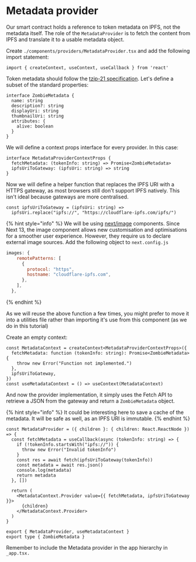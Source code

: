 # Metadata provider

Our smart contract holds a reference to token metadata on IPFS, not the metadata itself. The role of the `MetadataProvider` is to fetch the content from IPFS and translate it to a usable metadata object.

Create `./components/providers/MetadataProvider.tsx` and add the following import statement:

```tsx
import { createContext, useContext, useCallback } from 'react'
```

Token metadata should follow the [tzip-21 specification](https://tzip.tezosagora.org/proposal/tzip-21/). Let's define a subset of the standard properties:&#x20;

```tsx
interface ZombieMetadata {
  name: string
  description?: string
  displayUri: string
  thumbnailUri: string
  attributes: {
    alive: boolean
  }
}
```

We will define a context props interface for every provider. In this case:&#x20;

```tsx
interface MetadataProviderContextProps {
  fetchMetadata: (tokenInfo: string) => Promise<ZombieMetadata>
  ipfsUriToGateway: (ipfsUri: string) => string
}
```

Now we will define a helper function that replaces the IPFS URI with a HTTPS gateway, as most browsers still don't support IPFS natively. This isn't ideal because gateways are more centralised.&#x20;

```tsx
const ipfsUriToGateway = (ipfsUri: string) =>
  ipfsUri.replace("ipfs://", "https://cloudflare-ipfs.com/ipfs/")
```

{% hint style="info" %}
We will be using [next/image](https://nextjs.org/docs/pages/api-reference/components/image) components. Since Next 13, the image component allows new customisation and optimisations for a smoother user experience. However, they require us to declare external image sources. Add the following object to `next.config.js`

```javascript
images: {
    remotePatterns: [
      {
        protocol: "https",
        hostname: "cloudflare-ipfs.com",
      },
    ],
  },
```
{% endhint %}

As we will reuse the above function a few times, you might prefer to move it into a utilities file rather than importing it's use from this component (as we do in this tutorial)

Create an empty context:

```tsx
const MetadataContext = createContext<MetadataProviderContextProps>({
  fetchMetadata: function (tokenInfo: string): Promise<ZombieMetadata> {
    throw new Error("Function not implemented.")
  },
  ipfsUriToGateway,
})
const useMetadataContext = () => useContext(MetadataContext)
```

And now the provider implementation, it simply uses the Fetch API to retrieve a JSON from the gateway and return a `ZombieMetadata` object.&#x20;

{% hint style="info" %}
It could be interesting here to save a cache of the metadata. It will be safe as well, as an IPFS URI is immutable.
{% endhint %}

```tsx
const MetadataProvider = ({ children }: { children: React.ReactNode }) => {
  const fetchMetadata = useCallback(async (tokenInfo: string) => {
    if (!tokenInfo.startsWith("ipfs://")) {
      throw new Error("Invalid tokenInfo")
    }
    const res = await fetch(ipfsUriToGateway(tokenInfo))
    const metadata = await res.json()
    console.log(metadata)
    return metadata
  }, [])

  return (
    <MetadataContext.Provider value={{ fetchMetadata, ipfsUriToGateway }}>
      {children}
    </MetadataContext.Provider>
  )
}

export { MetadataProvider, useMetadataContext }
export type { ZombieMetadata }

```

Remember to include the Metadata provider in the app hierarchy in `_app.tsx.`
